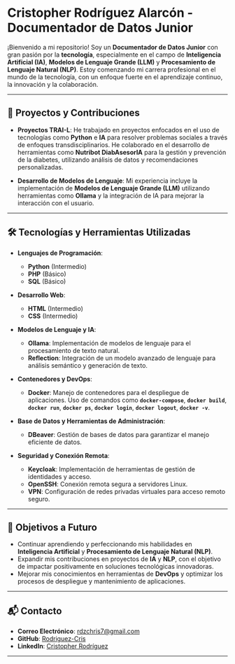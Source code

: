# Cristopher Rodríguez Alarcón - Documentador de Datos Junior

¡Bienvenido a mi repositorio! Soy un **Documentador de Datos Junior** con gran pasión por la **tecnología**, especialmente en el campo de **Inteligencia Artificial (IA)**, **Modelos de Lenguaje Grande (LLM)** y **Procesamiento de Lenguaje Natural (NLP)**. Estoy comenzando mi carrera profesional en el mundo de la tecnología, con un enfoque fuerte en el aprendizaje continuo, la innovación y la colaboración.

---

## 🚀 Proyectos y Contribuciones

- **Proyectos TRAI-L**: He trabajado en proyectos enfocados en el uso de tecnologías como **Python** e **IA** para resolver problemas sociales a través de enfoques transdisciplinarios. He colaborado en el desarrollo de herramientas como **Nutribot DiabAsesorIA** para la gestión y prevención de la diabetes, utilizando análisis de datos y recomendaciones personalizadas.
  
- **Desarrollo de Modelos de Lenguaje**: Mi experiencia incluye la implementación de **Modelos de Lenguaje Grande (LLM)** utilizando herramientas como **Ollama** y la integración de IA para mejorar la interacción con el usuario.

---

## 🛠️ Tecnologías y Herramientas Utilizadas

- **Lenguajes de Programación**:  
  - **Python** (Intermedio)  
  - **PHP** (Básico)  
  - **SQL** (Básico)

- **Desarrollo Web**:  
  - **HTML** (Intermedio)  
  - **CSS** (Intermedio)

- **Modelos de Lenguaje y IA**:  
  - **Ollama**: Implementación de modelos de lenguaje para el procesamiento de texto natural.
  - **Reflection**: Integración de un modelo avanzado de lenguaje para análisis semántico y generación de texto.

- **Contenedores y DevOps**:  
  - **Docker**: Manejo de contenedores para el despliegue de aplicaciones. Uso de comandos como **`docker-compose`**, **`docker build`**, **`docker run`**, **`docker ps`**, **`docker login`**, **`docker logout`**, **`docker -v`**.

- **Base de Datos y Herramientas de Administración**:  
  - **DBeaver**: Gestión de bases de datos para garantizar el manejo eficiente de datos.

- **Seguridad y Conexión Remota**:  
  - **Keycloak**: Implementación de herramientas de gestión de identidades y acceso.  
  - **OpenSSH**: Conexión remota segura a servidores Linux.  
  - **VPN**: Configuración de redes privadas virtuales para acceso remoto seguro.

---

## 🎯 Objetivos a Futuro

- Continuar aprendiendo y perfeccionando mis habilidades en **Inteligencia Artificial** y **Procesamiento de Lenguaje Natural (NLP)**.
- Expandir mis contribuciones en proyectos de **IA** y **NLP**, con el objetivo de impactar positivamente en soluciones tecnológicas innovadoras.
- Mejorar mis conocimientos en herramientas de **DevOps** y optimizar los procesos de despliegue y mantenimiento de aplicaciones.

---

## 📬 Contacto

- **Correo Electrónico**: [rdzchris7@gmail.com](mailto:rdzchris7@gmail.com)
- **GitHub**: [Rodriguez-Cris](https://github.com/tuusuario)
- **LinkedIn**: [Cristopher Rodríguez](https://linkedin.com/in/tuusuario)

---
